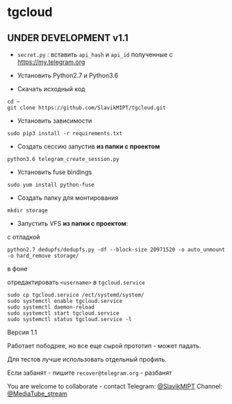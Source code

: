 # tgcloud
## UNDER DEVELOPMENT v1.1
- `secret.py` : вставить `api_hash` и `api_id` полученные с  https://my.telegram.org

- Установить Python2.7 и Python3.6

- Скачать исходный код
```
cd ~
git clone https://github.com/SlavikMIPT/tgcloud.git
```
- Установить зависимости

`sudo pip3 install -r requirements.txt`
- Создать сессию запустив **из папки с проектом**

`python3.6 telegram_create_session.py`

- Установить fuse bindings

`sudo yum install python-fuse`

- Создать папку для монтирования 

`mkdir storage`

- Запустить VFS **из папки с проектом**: 

с отладкой 

`python2.7 dedupfs/dedupfs.py -df --block-size 20971520 -o auto_unmount -o hard_remove storage/`

в фоне 

отредактировать `<username>` в `tgcloud.service`
```
sudo cp tgcloud.service /ect/systemd/system/
sudo systemctl enable tgcloud.service
sudo systemctl daemon-reload
sudo systemctl start tgcloud.service
sudo systemctl status tgcloud.service -l
```

Версия 1.1

Работает пободрее, но все еще сырой прототип - может падать.

Для тестов лучше использовать отдельный профиль. 

Если забанят - пишите `recover@telegram.org` - разбанят

You are welcome to collaborate - contact 
Telegram: [@SlavikMIPT](t.me/SlavikMIPT)
Channel: [@MediaTube_stream](t.me/MediaTube_stream)
